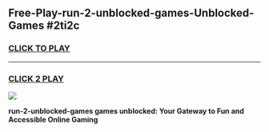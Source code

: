 
## Free-Play-run-2-unblocked-games-Unblocked-Games #2ti2c
<h3>
<a href="https://news.freeplayer.one?title=run-2-unblocked-games&ref=8M">CLICK TO PLAY</a></h3>
<hr>

<h3>
<a href="https://news.freeplayer.one?title=run-2-unblocked-games&ref=8M">CLICK 2 PLAY</a>
  
</h3>

<a href="https://news.freeplayer.one?title=run-2-unblocked-games&ref=8M"><img src="https://clearcache.store/games.png"></a>


**run-2-unblocked-games games unblocked: Your Gateway to Fun and Accessible Online Gaming**

